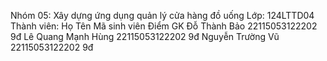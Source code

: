 Nhóm 05: Xây dựng ứng dụng quản lý cửa hàng đồ uống
Lớp: 124LTTD04
Thành viên:
Họ Tên                    Mã sinh viên			Điểm GK
Đỗ Thành Bảo              22115053122202		9đ
Lê Quang Mạnh Hùng        22115053122202		9đ
Nguyễn Trường Vũ          22115053122202		9đ
